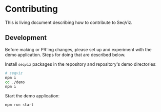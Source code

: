 # Contributing

This is living document describing how to contribute to SeqViz.

## Development

Before making or PR'ing changes, please set up and experiment with the demo application. Steps for doing that are described below.

Install `seqviz` packages in the repository and repository's demo directories:

```bash
# seqviz
npm i
cd ./demo
npm i
```

Start the demo application:

```bash
npm run start
```
